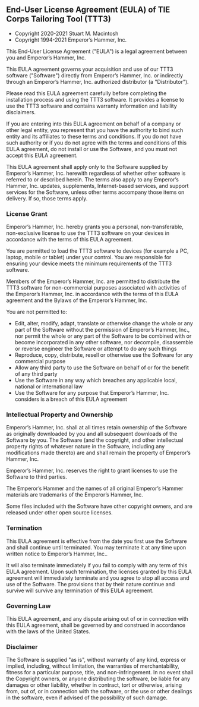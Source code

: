 ## End-User License Agreement (EULA) of TIE Corps Tailoring Tool (TTT3)

- Copyright 2020-2021 Stuart M. Macintosh  
- Copyright 1994-2021 Emperor’s Hammer, Inc.

This End-User License Agreement ("EULA") is a legal agreement between you and Emperor’s Hammer, Inc.

This EULA agreement governs your acquisition and use of our TTT3 software ("Software") directly from Emperor’s Hammer, Inc. or indirectly through an Emperor’s Hammer, Inc. authorized distributor (a "Distributor").

Please read this EULA agreement carefully before completing the installation process and using the TTT3 software. It provides a license to use the TTT3 software and contains warranty information and liability disclaimers.

If you are entering into this EULA agreement on behalf of a company or other legal entity, you represent that you have the authority to bind such entity and its affiliates to these terms and conditions. If you do not have such authority or if you do not agree with the terms and conditions of this EULA agreement, do not install or use the Software, and you must not accept this EULA agreement.

This EULA agreement shall apply only to the Software supplied by Emperor’s Hammer, Inc. herewith regardless of whether other software is referred to or described herein. The terms also apply to any Emperor’s Hammer, Inc. updates, supplements, Internet-based services, and support services for the Software, unless other terms accompany those items on delivery. If so, those terms apply.

### License Grant

Emperor’s Hammer, Inc. hereby grants you a personal, non-transferable, non-exclusive license to use the TTT3 software on your devices in accordance with the terms of this EULA agreement.

You are permitted to load the TTT3 software to devices (for example a PC, laptop, mobile or tablet) under your control. You are responsible for ensuring your device meets the minimum requirements of the TTT3 software.

Members of the Emperor’s Hammer, Inc. are permitted to distribute the TTT3 software for non-commercial purposes associated with activities of the Emperor’s Hammer, Inc. in accordance with the terms of this EULA agreement and the Bylaws of the Emperor’s Hammer, Inc.

You are not permitted to:

- Edit, alter, modify, adapt, translate or otherwise change the whole or any part of the Software without the permission of Emperor’s Hammer, Inc., nor permit the whole or any part of the Software to be combined with or become incorporated in any other software, nor decompile, disassemble or reverse engineer the Software or attempt to do any such things
- Reproduce, copy, distribute, resell or otherwise use the Software for any commercial purpose
- Allow any third party to use the Software on behalf of or for the benefit of any third party
- Use the Software in any way which breaches any applicable local, national or international law
- Use the Software for any purpose that Emperor’s Hammer, Inc. considers is a breach of this EULA agreement

### Intellectual Property and Ownership

Emperor’s Hammer, Inc. shall at all times retain ownership of the Software as originally downloaded by you and all subsequent downloads of the Software by you. The Software (and the copyright, and other intellectual property rights of whatever nature in the Software, including any modifications made thereto) are and shall remain the property of Emperor’s Hammer, Inc.

Emperor’s Hammer, Inc. reserves the right to grant licenses to use the Software to third parties.

The Emperor’s Hammer and the names of all original Emperor’s Hammer materials are trademarks of the Emperor’s Hammer, Inc.

Some files included with the Software have other copyright owners, and are released under other open source licenses.

### Termination

This EULA agreement is effective from the date you first use the Software and shall continue until terminated. You may terminate it at any time upon written notice to Emperor’s Hammer, Inc..

It will also terminate immediately if you fail to comply with any term of this EULA agreement. Upon such termination, the licenses granted by this EULA agreement will immediately terminate and you agree to stop all access and use of the Software. The provisions that by their nature continue and survive will survive any termination of this EULA agreement.

### Governing Law

This EULA agreement, and any dispute arising out of or in connection with this EULA agreement, shall be governed by and construed in accordance with the laws of the United States.

### Disclaimer

The Software is supplied "as is", without warranty of any kind, express or implied, including, without limitation, the warranties of merchantability, fitness for a particular purpose, title, and non-infringement. In no event shall the Copyright owners, or anyone distributing the software, be liable for any damages or other liability, whether in contract, tort or otherwise, arising from, out of, or in connection with the software, or the use or other dealings in the software, even if advised of the possibility of such damage.